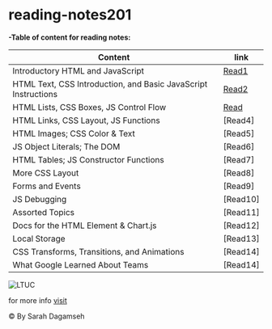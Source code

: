 # reading-notes201

**-Table of content for reading notes:**


|              Content                                            |           link                                                       |
|-----------------------------------------------------------------|----------------------------------------------------------------------|
| Introductory HTML and JavaScript                                | [Read1](https://sarahdagamseh.github.io/reading-notes201/class-01)   |
| HTML Text, CSS Introduction, and Basic JavaScript Instructions  | [Read2](https://sarahdagamseh.github.io/reading-notes201/class-02)   |
| HTML Lists, CSS Boxes, JS Control Flow                          | [Read]()
| HTML Links, CSS Layout, JS Functions                            | [Read4]                                                              |
| HTML Images; CSS Color & Text                                   | [Read5]                                                              |
| JS Object Literals; The DOM                                     | [Read6]                                                              |
| HTML Tables; JS Constructor Functions                           | [Read7]                                                              |
| More CSS Layout                                                 | [Read8]                                                              |
| Forms and Events                                                | [Read9]                                                              |   
| JS Debugging                                                    | [Read10]                                                             |
| Assorted Topics                                                 | [Read11]                                                             |
| Docs for the HTML <canvas> Element & Chart.js                   | [Read12]                                                             |
| Local Storage                                                   | [Read13]                                                             |
| CSS Transforms, Transitions, and Animations                     | [Read14]                                                             |
| What Google Learned About Teams                                 | [Read14]                                                             |



![LTUC](https://encrypted-tbn0.gstatic.com/images?q=tbn:ANd9GcSEH-W-BZac_nI5131biOive6HNBOFkPv9N1g&usqp=CAU)

for more info [visit](https://canvas.instructure.com/courses/2598230)

&copy; By Sarah Dagamseh
